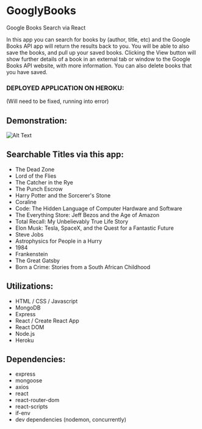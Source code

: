 # GooglyBooks
Google Books Search via React

In this app you can search for books by (author, title, etc) and the Google Books API app will return the results back to you. You will be able to also save the books, and pull up your saved books. Clicking the View button will show further details of a book in an external tab or window to the Google Books API website, with more information. You can also delete books that you have saved.

<h3>DEPLOYED APPLICATION ON HEROKU:</h3>
(Will need to be fixed, running into error)


<h2>Demonstration:</h2>

![Alt Text](/reactgif.gif)


<h2>Searchable Titles via this app:</h2>

- The Dead Zone
- Lord of the Flies
- The Catcher in the Rye
- The Punch Escrow
- Harry Potter and the Sorcerer's Stone
- Coraline
- Code: The Hidden Language of Computer Hardware and Software
- The Everything Store: Jeff Bezos and the Age of Amazon
- Total Recall: My Unbelievably True Life Story
- Elon Musk: Tesla, SpaceX, and the Quest for a Fantastic Future
- Steve Jobs
- Astrophysics for People in a Hurry
- 1984
- Frankenstein
- The Great Gatsby
- Born a Crime: Stories from a South African Childhood


<h2>Utilizations:</h2>

- HTML / CSS / Javascript
- MongoDB
- Express
- React / Create React App
- React DOM
- Node.js
- Heroku


<h2>Dependencies:</h2>

- express
- mongoose
- axios
- react
- react-router-dom
- react-scripts
- if-env
- dev dependencies (nodemon, concurrently)
